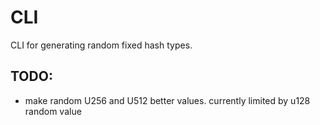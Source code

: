 # CLI
CLI for generating random fixed hash types.

## TODO:
- make random U256 and U512 better values. currently limited by u128 random value
